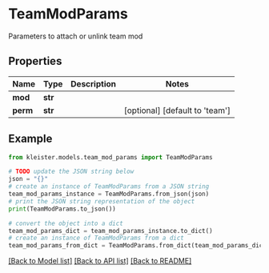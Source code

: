 # TeamModParams

Parameters to attach or unlink team mod

## Properties

Name | Type | Description | Notes
------------ | ------------- | ------------- | -------------
**mod** | **str** |  | 
**perm** | **str** |  | [optional] [default to 'team']

## Example

```python
from kleister.models.team_mod_params import TeamModParams

# TODO update the JSON string below
json = "{}"
# create an instance of TeamModParams from a JSON string
team_mod_params_instance = TeamModParams.from_json(json)
# print the JSON string representation of the object
print(TeamModParams.to_json())

# convert the object into a dict
team_mod_params_dict = team_mod_params_instance.to_dict()
# create an instance of TeamModParams from a dict
team_mod_params_from_dict = TeamModParams.from_dict(team_mod_params_dict)
```
[[Back to Model list]](../README.md#documentation-for-models) [[Back to API list]](../README.md#documentation-for-api-endpoints) [[Back to README]](../README.md)


